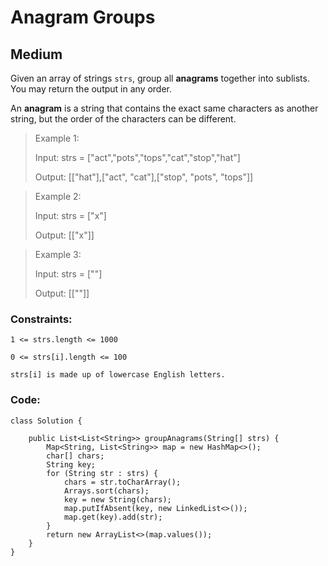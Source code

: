 # Anagram Groups
## Medium 
Given an array of strings `strs`, group all **anagrams** together into sublists. You may return the output in any order.

An **anagram** is a string that contains the exact same characters as another string, but the order of the characters can be different.

>Example 1:
>
>Input: strs = ["act","pots","tops","cat","stop","hat"]
>
>Output: [["hat"],["act", "cat"],["stop", "pots", "tops"]]

>Example 2:
>
>Input: strs = ["x"]
>
>Output: [["x"]]

>Example 3:
>
>Input: strs = [""]
>
>Output: [[""]]

### Constraints:

`1 <= strs.length <= 1000`

`0 <= strs[i].length <= 100`

`strs[i] is made up of lowercase English letters.`

### Code:
```
class Solution {

    public List<List<String>> groupAnagrams(String[] strs) {
        Map<String, List<String>> map = new HashMap<>();
        char[] chars;
        String key;
        for (String str : strs) {
            chars = str.toCharArray();
            Arrays.sort(chars);
            key = new String(chars);
            map.putIfAbsent(key, new LinkedList<>());
            map.get(key).add(str);
        }
        return new ArrayList<>(map.values());
    }
}
```